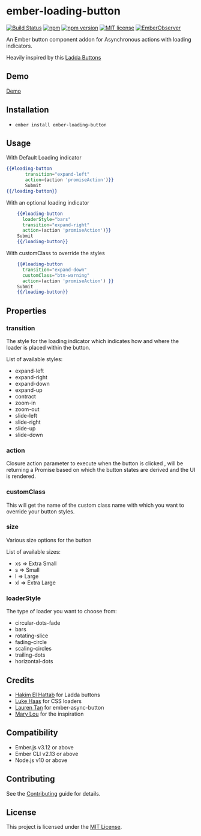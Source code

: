 # ember-loading-button

[![Build Status](https://travis-ci.org/rajasegar/ember-loading-button.svg?branch=master)](https://travis-ci.org/rajasegar/ember-loading-button) 
[![npm](https://img.shields.io/npm/dm/ember-loading-button.svg)](https://www.npmjs.com/package/ember-loading-button)
[![npm version](http://img.shields.io/npm/v/ember-loading-button.svg?style=flat)](https://npmjs.org/package/ember-loading-button "View this project on npm")
[![MIT license](http://img.shields.io/badge/license-MIT-brightgreen.svg)](http://opensource.org/licenses/MIT)
[![EmberObserver](http://emberobserver.com/badges/ember-loading-button.svg?branch=master)](http://emberobserver.com/addons/ember-loading-button)

An Ember button component addon for Asynchronous actions with loading indicators.

Heavily inspired by this [Ladda Buttons](http://lab.hakim.se/ladda/)

## Demo

[Demo](http://rajasegar.github.io/ember-loading-button)

## Installation
* `ember install ember-loading-button`

## Usage

With Default Loading indicator 
```hbs
{{#loading-button
       transition="expand-left"
       action=(action 'promiseAction')}}
       Submit
{{/loading-button}}

```

With an optional loading indicator
```hbs
    {{#loading-button 
      loaderStyle="bars" 
      transition="expand-right" 
      action=(action 'promiseAction')}}
    Submit
    {{/loading-button}}
```

With customClass to override the styles
```hbs
    {{#loading-button 
      transition="expand-down" 
      customClass="btn-warning" 
      action=(action 'promiseAction') }}
    Submit
    {{/loading-button}}
```

## Properties

### transition 
The style for the loading indicator which indicates how and where the loader is placed within the button.

List of available styles:
* expand-left
* expand-right
* expand-down
* expand-up
* contract
* zoom-in
* zoom-out
* slide-left
* slide-right
* slide-up
* slide-down

### action
Closure action parameter to execute when the button is clicked , will be returning a Promise based on which the 
button states are derived and the UI is rendered.

### customClass
This will get the name of the custom class name with which you want to override your button styles.

### size
Various size options for the button

List of available sizes:
* xs => Extra Small
* s  => Small
* l  => Large
* xl => Extra Large

### loaderStyle
The type of loader you want to choose from:

* circular-dots-fade
* bars
* rotating-slice
* fading-circle
* scaling-circles
* trailing-dots
* horizontal-dots

## Credits
* [Hakim El Hattab](http://hakim.se/) for Ladda buttons
* [Luke Haas](https://projects.lukehaas.me/css-loaders/) for CSS loaders
* [Lauren Tan](https://github.com/poteto) for ember-async-button
* [Mary Lou](https://github.com/crnacura) for the inspiration

Compatibility
------------------------------------------------------------------------------

* Ember.js v3.12 or above
* Ember CLI v2.13 or above
* Node.js v10 or above

Contributing
------------------------------------------------------------------------------

See the [Contributing](CONTRIBUTING.md) guide for details.


License
------------------------------------------------------------------------------

This project is licensed under the [MIT License](LICENSE.md).

